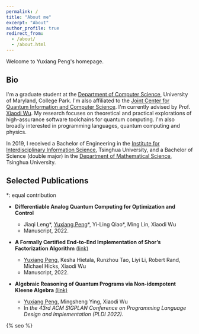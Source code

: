 ```yaml
---
permalink: /
title: "About me"
excerpt: "About"
author_profile: true
redirect_from: 
  - /about/
  - /about.html
---
```


Welcome to Yuxiang Peng's homepage.

## **Bio**

I'm a graduate student at the [Department of Computer Science](https://www.cs.umd.edu/), University of Maryland, College Park. I'm also affiliated to the [Joint Center for Quantum Information and Computer Science](https://quics.umd.edu/). I'm currently advised by Prof. [Xiaodi Wu](https://www.cs.umd.edu/~xwu/). My research focuses on theoretical and practical explorations of high-assurance software toolchains for quantum computing. I'm also broadly interested in programming languages, quantum computing and physics.

In 2019, I received a Bachelor of Engineering in the [Institute for Interdisciplinary Information Science](https://iiis.tsinghua.edu.cn/en/), Tsinghua University, and a Bachelor of Science (double major) in the [Department of Mathematical Science](https://www.math.tsinghua.edu.cn/), Tsinghua University.

## **Selected Publications**

\*: equal contribution

* **Differentiable Analog Quantum Computing for Optimization and Control** 
	* Jiaqi Leng\*, <u>Yuxiang Peng</u>\*, Yi-Ling Qiao*, Ming Lin, Xiaodi Wu
	* Manuscript, 2022.

* **A Formally Certified End-to-End Implementation of Shor’s Factorization Algorithm** [(link)](https://arxiv.org/abs/2204.07112)
	* <u>Yuxiang Peng</u>, Kesha Hietala, Runzhou Tao, Liyi Li, Robert Rand, Michael Hicks, Xiaodi Wu
	* Manuscript, 2022.
	
* **Algebraic Reasoning of Quantum Programs via Non-idempotent Kleene Algebra** [(link)](https://arxiv.org/abs/2110.07018)
	* <u>Yuxiang Peng</u>, Mingsheng Ying, Xiaodi Wu
	* In *the 43rd ACM SIGPLAN Conference on Programming Language Design and Implementation (PLDI 2022)*.

{% seo %}